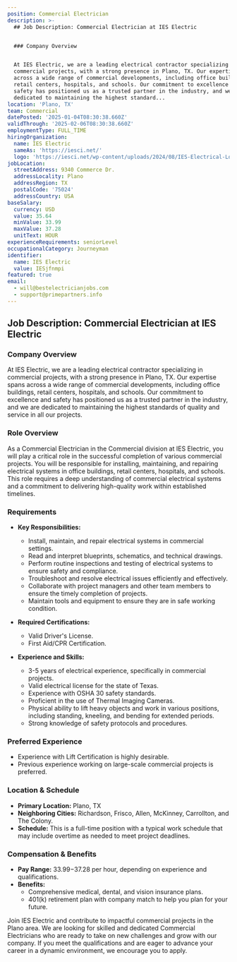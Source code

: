 ```yaml
---
position: Commercial Electrician
description: >-
  ## Job Description: Commercial Electrician at IES Electric


  ### Company Overview


  At IES Electric, we are a leading electrical contractor specializing in
  commercial projects, with a strong presence in Plano, TX. Our expertise spans
  across a wide range of commercial developments, including office buildings,
  retail centers, hospitals, and schools. Our commitment to excellence and
  safety has positioned us as a trusted partner in the industry, and we are
  dedicated to maintaining the highest standard...
location: 'Plano, TX'
team: Commercial
datePosted: '2025-01-04T08:30:38.660Z'
validThrough: '2025-02-06T08:30:38.660Z'
employmentType: FULL_TIME
hiringOrganization:
  name: IES Electric
  sameAs: 'https://iesci.net/'
  logo: 'https://iesci.net/wp-content/uploads/2024/08/IES-Electrical-Logo-color.png'
jobLocation:
  streetAddress: 9340 Commerce Dr.
  addressLocality: Plano
  addressRegion: TX
  postalCode: '75024'
  addressCountry: USA
baseSalary:
  currency: USD
  value: 35.64
  minValue: 33.99
  maxValue: 37.28
  unitText: HOUR
experienceRequirements: seniorLevel
occupationalCategory: Journeyman
identifier:
  name: IES Electric
  value: IESjfnmpi
featured: true
email:
  - will@bestelectricianjobs.com
  - support@primepartners.info
---
```




## Job Description: Commercial Electrician at IES Electric

### Company Overview

At IES Electric, we are a leading electrical contractor specializing in commercial projects, with a strong presence in Plano, TX. Our expertise spans across a wide range of commercial developments, including office buildings, retail centers, hospitals, and schools. Our commitment to excellence and safety has positioned us as a trusted partner in the industry, and we are dedicated to maintaining the highest standards of quality and service in all our projects.

### Role Overview

As a Commercial Electrician in the Commercial division at IES Electric, you will play a critical role in the successful completion of various commercial projects. You will be responsible for installing, maintaining, and repairing electrical systems in office buildings, retail centers, hospitals, and schools. This role requires a deep understanding of commercial electrical systems and a commitment to delivering high-quality work within established timelines.

### Requirements

- **Key Responsibilities:**
  - Install, maintain, and repair electrical systems in commercial settings.
  - Read and interpret blueprints, schematics, and technical drawings.
  - Perform routine inspections and testing of electrical systems to ensure safety and compliance.
  - Troubleshoot and resolve electrical issues efficiently and effectively.
  - Collaborate with project managers and other team members to ensure the timely completion of projects.
  - Maintain tools and equipment to ensure they are in safe working condition.

- **Required Certifications:**
  - Valid Driver's License.
  - First Aid/CPR Certification.

- **Experience and Skills:**
  - 3-5 years of electrical experience, specifically in commercial projects.
  - Valid electrical license for the state of Texas.
  - Experience with OSHA 30 safety standards.
  - Proficient in the use of Thermal Imaging Cameras.
  - Physical ability to lift heavy objects and work in various positions, including standing, kneeling, and bending for extended periods.
  - Strong knowledge of safety protocols and procedures.

### Preferred Experience

- Experience with Lift Certification is highly desirable.
- Previous experience working on large-scale commercial projects is preferred.

### Location & Schedule

- **Primary Location:** Plano, TX
- **Neighboring Cities:** Richardson, Frisco, Allen, McKinney, Carrollton, and The Colony.
- **Schedule:** This is a full-time position with a typical work schedule that may include overtime as needed to meet project deadlines.

### Compensation & Benefits

- **Pay Range:** $33.99-$37.28 per hour, depending on experience and qualifications.
- **Benefits:**
  - Comprehensive medical, dental, and vision insurance plans.
  - 401(k) retirement plan with company match to help you plan for your future.

Join IES Electric and contribute to impactful commercial projects in the Plano area. We are looking for skilled and dedicated Commercial Electricians who are ready to take on new challenges and grow with our company. If you meet the qualifications and are eager to advance your career in a dynamic environment, we encourage you to apply.
